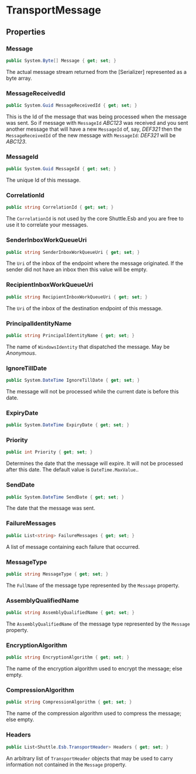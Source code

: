 # TransportMessage

## Properties

### Message

``` c#
public System.Byte[] Message { get; set; }
```

The actual message stream returned from the [Serializer] represented as a byte array.

### MessageReceivedId

``` c#
public System.Guid MessageReceivedId { get; set; }
```

This is the Id of the message that was being processed when the message was sent.  So if message with `MessageId` *ABC123* was received and you sent another message that will have a new `MessageId` of, say, *DEF321* then the `MessageReceivedId` of the new message with `MessageId`: *DEF321* will be *ABC123*.

### MessageId

``` c#
public System.Guid MessageId { get; set; }
```

The unique Id of this message.

### CorrelationId

``` c#
public string CorrelationId { get; set; }
```

The `CorrelationId` is not used by the core Shuttle.Esb and you are free to use it to correlate your messages.

### SenderInboxWorkQueueUri

``` c#
public string SenderInboxWorkQueueUri { get; set; }
```

The `Uri` of the inbox of the endpoint where the message originated.  If the sender did not have an inbox then this value will be empty.

### RecipientInboxWorkQueueUri

``` c#
public string RecipientInboxWorkQueueUri { get; set; }
```

The `Uri` of the inbox of the destination endpoint of this message.

### PrincipalIdentityName

``` c#
public string PrincipalIdentityName { get; set; }
```

The name of `WindowsIdentity` that dispatched the message.  May be *Anonymous*.

### IgnoreTillDate

``` c#
public System.DateTime IgnoreTillDate { get; set; }
```

The message will not be processed while the current date is before this date.

### ExpiryDate

``` c#
public System.DateTime ExpiryDate { get; set; }
```

### Priority

``` c#
public int Priority { get; set; }
```

Determines the date that the message will expire.  It will not be processed after this date.  The default value is `DateTime.MaxValue`..

### SendDate

``` c#
public System.DateTime SendDate { get; set; }
```

The date that the message was sent.

### FailureMessages

``` c#
public List<string> FailureMessages { get; set; }
```

A list of message containing each failure that occurred.

### MessageType

``` c#
public string MessageType { get; set; }
```

The `FullName` of the message type represented by the `Message` property.

### AssemblyQualifiedName

``` c#
public string AssemblyQualifiedName { get; set; }
```

The `AssemblyQualifiedName` of the message type represented by the `Message` property.

### EncryptionAlgorithm

``` c#
public string EncryptionAlgorithm { get; set; }
```

The name of the encryption algorithm used to encrypt the message; else empty.

### CompressionAlgorithm 

``` c#
public string CompressionAlgorithm { get; set; }
```

The name of the compression algorithm used to compress the message; else empty.

### Headers

``` c#
public List<Shuttle.Esb.TransportHeader> Headers { get; set; }
```

An arbitrary list of `TransportHeader` objects that may be used to carry information not contained in the `Message` property.
